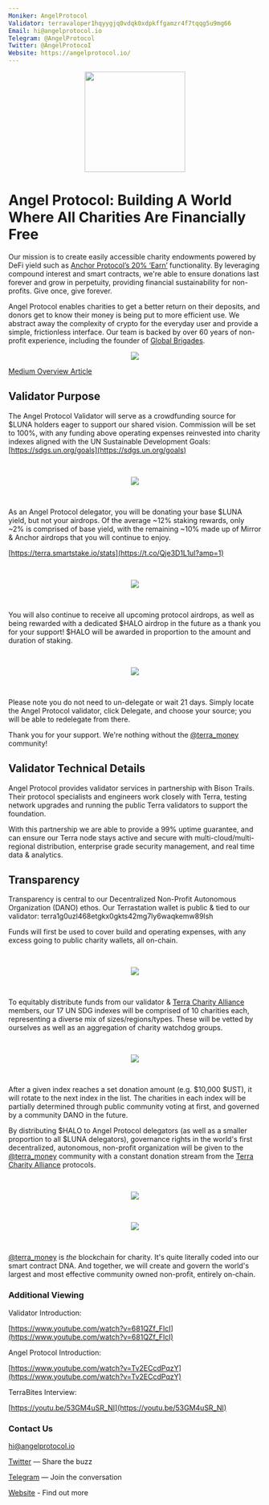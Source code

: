 ```yaml
---
Moniker: AngelProtocol
Validator: terravaloper1hqyygjq0vdqk0xdpkffgamzr4f7tqqg5u9mg66
Email: hi@angelprotocol.io
Telegram: @AngelProtocol
Twitter: @AngelProtocoI
Website: https://angelprotocol.io/
---
```


<p align="center">
  <img src="images/angelprotocol.png" width="200">
</p>

# Angel Protocol: Building A World Where All Charities Are Financially Free

Our mission is to create easily accessible charity endowments powered by DeFi yield such as [Anchor Protocol’s 20% ‘Earn’](https://www.learn-terra.com/anchor-protocol) functionality. By leveraging compound interest and smart contracts, we're able to ensure donations last forever and grow in perpetuity, providing financial sustainability for non-profits. Give once, give forever.

Angel Protocol enables charities to get a better return on their deposits, and donors get to know their money is being put to more efficient use. We abstract away the complexity of crypto for the everyday user and provide a simple, frictionless interface. Our team is backed by over 60 years of non-profit experience, including the founder of [Global Brigades](https://www.globalbrigades.org/).


<p align="center">
<img src="images/howitworks.png">
</p>


[Medium Overview Article](https://angelprotocol.medium.com/angel-protocol-redefining-social-giving-ffd4e5b561b5)

## Validator Purpose

The Angel Protocol Validator will serve as a crowdfunding source for $LUNA holders eager to support our shared vision. Commission will be set to 100%, with any funding above operating expenses reinvested into charity indexes aligned with the UN Sustainable Development Goals: [https://sdgs.un.org/goals](https://sdgs.un.org/goals)

<br /><p align="center">
<img src="images/unsdg.png">
</p><br />

As an Angel Protocol delegator, you will be donating your base $LUNA yield, but not your airdrops. Of the average ~12% staking rewards, only ~2% is comprised of base yield, with the remaining ~10% made up of Mirror & Anchor airdrops that you will continue to enjoy.

[https://terra.smartstake.io/stats](https://t.co/Qje3D1L1uI?amp=1)

<br /><p align="center">
<img src="images/aprs.png">
</p><br />

You will also continue to receive all upcoming protocol airdrops, as well as being rewarded with a dedicated $HALO airdrop in the future as a thank you for your support! $HALO will be awarded in proportion to the amount and duration of staking.

<br /><p align="center">
<img src="images/halo.png">
</p><br />

Please note you do not need to un-delegate or wait 21 days. Simply locate the Angel Protocol validator, click Delegate, and choose your source; you will be able to redelegate from there.

Thank you for your support. We're nothing without the [@terra_money](https://twitter.com/terra_money) community!

## Validator Technical Details

Angel Protocol provides validator services in partnership with Bison Trails. Their protocol specialists and engineers work closely with Terra, testing network upgrades and running the public Terra validators to support the foundation.

With this partnership we are able to provide a 99% uptime guarantee, and can ensure our Terra node stays active and secure with multi-cloud/multi-regional distribution, enterprise grade security management, and real time data & analytics.

## Transparency

Transparency is central to our Decentralized Non-Profit Autonomous Organization (DANO) ethos. Our Terrastation wallet is public & tied to our validator: terra1g0uzl468etgkx0gkts42mg7ly6waqkemw89lsh

Funds will first be used to cover build and operating expenses, with any excess going to public charity wallets, all on-chain.

<br />
<p align="center">
<img src="images/dano.png">
</p><br />

To equitably distribute funds from our validator & [Terra Charity Alliance](http://terraalliance.io) members, our 17 UN SDG indexes will be comprised of 10 charities each, representing a diverse mix of sizes/regions/types. These will be vetted by ourselves as well as an aggregation of charity watchdog groups.

<br />
<p align="center">
<img src="images/index.png">
</p><br />

After a given index reaches a set donation amount (e.g. $10,000 $UST), it will rotate to the next index in the list. The charities in each index will be partially determined through public community voting at first, and governed by a community DANO in the future.

By distributing $HALO to Angel Protocol delegators (as well as a smaller proportion to all $LUNA delegators), governance rights in the world's first decentralized, autonomous, non-profit organization will be given to the [@terra_money](https://twitter.com/terra_money) community with a constant donation stream from the [Terra Charity Alliance](http://terraalliance.io) protocols.

<br /><p align="center">
<img src="images/terracharity.png">
</p><br />

<p align="center">
<img src="images/tclogos.png">
</p><br />

[@terra_money](https://twitter.com/terra_money) is *the* blockchain for charity. It's quite literally coded into our smart contract DNA. And together, we will create and govern the world's largest and most effective community owned non-profit, entirely on-chain.

### Additional Viewing

Validator Introduction:

[https://www.youtube.com/watch?v=681QZf_FlcI](https://www.youtube.com/watch?v=681QZf_FlcI)

Angel Protocol Introduction:

[https://www.youtube.com/watch?v=Tv2ECcdPqzY](https://www.youtube.com/watch?v=Tv2ECcdPqzY)

TerraBites Interview:

[https://youtu.be/53GM4uSR_NI](https://youtu.be/53GM4uSR_NI)

### Contact Us

[hi@angelprotocol.io](mailto:hi@angelprotocol.io)

[Twitter](https://twitter.com/angelprotocol) — Share the buzz

[Telegram](https://t.me/angelprotocoI) — Join the conversation

[Website](https://angelprotocol.io) - Find out more